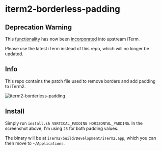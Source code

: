 # iterm2-borderless-padding

## Deprecation Warning

This [functionality](https://github.com/gnachman/iTerm2/pull/283) has now been [incorporated](https://github.com/gnachman/iTerm2/pull/316) into upstream iTerm.

Please use the latest iTerm instead of this repo, which will no longer be updated.

## Info

This repo contains the patch file used to remove borders and add padding to iTerm2.

![iterm2-borderless-padding](http://i.imgur.com/QsMVfNq.png)

## Install

Simply run `install.sh VERTICAL_PADDING HORIZONTAL_PADDING`. In the screenshot above, I'm using `25` for both padding values.

The binary will be at `iTerm2/build/Development/iTerm2.app`, which you can then move to `~/Applications`.
